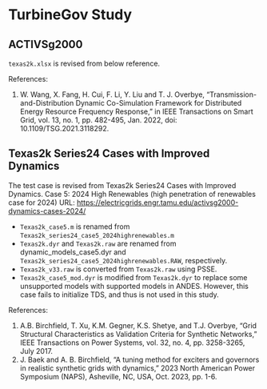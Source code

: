 # TurbineGov Study

## ACTIVSg2000

``texas2k.xlsx`` is revised from below reference.

References:
1. W. Wang, X. Fang, H. Cui, F. Li, Y. Liu and T. J. Overbye, “Transmission-and-Distribution
   Dynamic Co-Simulation Framework for Distributed Energy Resource Frequency Response,” in
   IEEE Transactions on Smart Grid, vol. 13, no. 1, pp. 482-495, Jan. 2022,
   doi: 10.1109/TSG.2021.3118292.

## Texas2k Series24 Cases with Improved Dynamics

The test case is revised from Texas2k Series24 Cases with Improved Dynamics.
Case 5: 2024 High Renewables (high penetration of renewables case for 2024)
URL: <https://electricgrids.engr.tamu.edu/activsg2000-dynamics-cases-2024/>

- ``Texas2k_case5.m`` is renamed from ``Texas2k_series24_case5_2024highrenewables.m``
- ``Texas2k.dyr`` and ``Texas2k.raw`` are renamed from dynamic_models_case5.dyr and
  ``Texas2k_series24_case5_2024highrenewables.RAW``, respectively.
- ``Texas2k_v33.raw`` is converted from ``Texas2k.raw`` using PSSE.
- ``Texas2k_case5_mod.dyr`` is modified from ``Texas2k.dyr`` to replace some unsupported
  models with supported models in ANDES. However, this case fails to initialize
  TDS, and thus is not used in this study.

References:
1. A.B. Birchfield, T. Xu, K.M. Gegner, K.S. Shetye, and T.J. Overbye, “Grid Structural
   Characteristics as Validation Criteria for Synthetic Networks,” IEEE Transactions on
   Power Systems, vol. 32, no. 4, pp. 3258-3265, July 2017.
1. J. Baek and A. B. Birchfield, “A tuning method for exciters and governors in realistic
   synthetic grids with dynamics,” 2023 North American Power Symposium (NAPS), Asheville,
   NC, USA, Oct. 2023, pp. 1-6.

